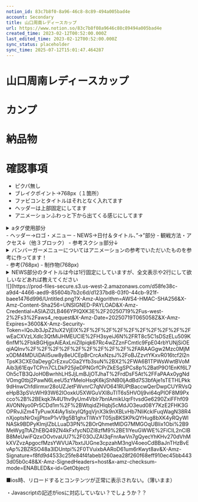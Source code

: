 ```yaml
---
notion_id: 83c7b8f0-8a96-46c8-8c89-494a005bad4e
account: Secondary
title: 山口周南レディースカップ
url: https://www.notion.so/83c7b8f08a9646c88c89494a005bad4e
created_time: 2023-02-12T00:52:00.000Z
last_edited_time: 2023-02-12T00:52:00.000Z
sync_status: placeholder
sync_time: 2025-07-12T15:01:47.464287
---
```

# 山口周南レディースカップ

# カンプ
# 納品物
# 確認事項
- ピクパ無し
- ブレイクポイント→768px（１箇所）
- ファビコンとタイトルはそれとなく入れてます
- ヘッダーは上部固定にしてます
- アニメーションふわっと下から出てくる感じにしてます
<details>
<summary>aタグ使用部分</summary>
</details>
  - ヘッダー→ロゴ・メニュー
  - NEWS→日付＆タイトル、”→”部分
  - 観戦方法・アクセス↓（他３ブロック）
  - 参考スクショ部分↓
<details>
<summary>バンバーガーメニューについてはアニメーションの参考でいただいたものを参考に作ってます！</summary>
</details>
  - 参考(768px)
  - 制作物(768px)
  
<details>
<summary>NEWS部分のタイトルは今は1行固定にしていますが、全文表示や2行にして欲しいなどあれば教えてください</summary>
</details>
  ![](https://prod-files-secure.s3.us-west-2.amazonaws.com/d58fe38c-a9d4-4466-aed9-85604b7b2c6d/d1237bd8-03f0-44cb-921f-baee1476d996/Untitled.png?X-Amz-Algorithm=AWS4-HMAC-SHA256&X-Amz-Content-Sha256=UNSIGNED-PAYLOAD&X-Amz-Credential=ASIAZI2LB466YPIQXK3E%2F20250719%2Fus-west-2%2Fs3%2Faws4_request&X-Amz-Date=20250719T065058Z&X-Amz-Expires=3600&X-Amz-Security-Token=IQoJb3JpZ2luX2VjEIX%2F%2F%2F%2F%2F%2F%2F%2F%2F%2FwEaCXVzLXdlc3QtMiJHMEUCIE%2FH3syeiJ6N%2FRT8c5C1sDSzELu509K6nfM%2FbkBGHjgxAiEAxLniZIIpiqk67Rc4wZZznFCmtlc9FpE04rbYUNjSiOEqiAQInv%2F%2F%2F%2F%2F%2F%2F%2F%2F%2FARAAGgw2Mzc0MjMxODM4MDUiDAil5uw8y8eUCEpBrCrcAxNzsJ%2FoBJZzvtYKxvR016tcf2l2nTpsK3CXE0aDeygCrEzxuCGa2Yfb3suN%2BX2%2FWA6B1TPWsWwtBVoMAib3j61EqvTCPrn7CLDkP25jleDPNGrfCPrZkESgSPCs8p%2BatP9O1EnKf6L7Oh5cTB3QJoH0BwrhhLHSJjLmBJjOTJhaT%2FrdDsF5At%2FFaPAAx0ygNdVOmg0tbj2PawN6LeeU5zYMeloHsqK6kjShNB0ljAdBd7S3bfAje1sTETHLPkk9dHnwChfdIirmxr28oUZJetFWvnrC7qNVO641RUPtBaccwQerDwpCUYRVsQeHpB3pSVcWH93W62IOoxkU5XWGuVXI8uTIT6s5HVOlj9vi64qPIOF8M9Pxcco%2B%2BEkqk7A4U1hv9yUm4Vblr7bnlAmikUqrFtvsdGe6290ZxiFFhf09AVONNyo0Pr5CDd1m%2F%2BWtqidZHlqbj5cMdJO3eud08Y7KzE2FHK3GOPRvJiZm4TyPuwX4iAy1islxyIQfgqVjnX3k9nXBLvHb7NliKcklFuqWagN38R4nXjoptsNrOxjjPtoxP1vV9g5B1ghxTIWxYT05jsBKSKPkQYHug8bXK4yRQyWlNASk9BDPyKlmjIZbLLuaD3PN%2BOrQhmetMIDG7MMGOqUBlix1Obi%2B9MeWygTtAZhEBQ49ZN4kFxfycNDZI8zfM9%2BE1lYeuGWWE%2FiCIL2nCIBB8MeUwiFQzxOOvtvaUU7%2F03OJZAI3qFnrAwVn7gQyecYhKHv270dVhMkXVZvzApgocfMzsYWVUA7bxtJUGne3cpzahM3ngV4oeoCdBBaJnTHzBvEvAp%2BZRSO48a3IDUntpi%2F0TVuixbAARoD61um6rKwyt8av&X-Amz-Signature=f8fd9d4533c25fe84f4fabeb1260aea28f260f68eff910ec45bb4433d05b0c48&X-Amz-SignedHeaders=host&x-amz-checksum-mode=ENABLED&x-id=GetObject)
  
  ■ios時、リロードするとコンテンツが正常に表示されない。（薄いまま）
  
  ・Javascriptの記述がiosに対応していない？でしょうか？？